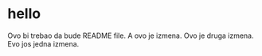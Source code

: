 # hello

Ovo bi trebao da bude README file.
A ovo je izmena.
Ovo je druga izmena.
Evo jos jedna izmena.
